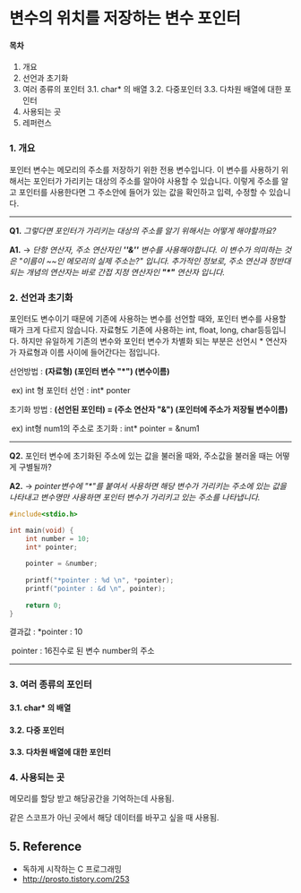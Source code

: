 # 변수의 위치를 저장하는 변수 포인터

#### 목차 

1. 개요
2. 선언과 초기화
3. 여러 종류의 포인터
   3.1. char* 의 배열
   3.2. 다중포인터
   3.3. 다차원 배열에 대한 포인터 
4. 사용되는 곳
5. 레퍼런스

### 1. 개요

포인터 변수는 메모리의 주소를 저장하기 위한 전용 변수입니다. 이 변수를 사용하기 위해서는 포인터가 가리키는 대상의 주소를 알아야 사용할 수 있습니다. 이렇게 주소를 알고 포인터를 사용한다면 그 주소안에 들어가 있는 값을 확인하고 입력, 수정할 수 있습니다. 

____

**Q1.** *그렇다면 포인터가 가리키는 대상의 주소를 알기 위해서는 어떻게 해야할까요?*

**A1.** → *단항 연산자, 주소 연산자인  **''&''** 변수를 사용해야합니다. 이 변수가 의미하는 것은 \"이름이 ~~인 메모리의 실제 주소는?\" 입니다. 추가적인 정보로, 주소 연산과 정반대되는 개념의 연산자는 바로 간접 지정 연산자인 **"\*"** 연산자 입니다.*  

### 2. 선언과 초기화

포인터도 변수이기 때문에 기존에 사용하는 변수를 선언할 때와, 포인터 변수를 사용할 때가 크게 다르지 않습니다. 자료형도 기존에 사용하는 int, float, long, char등등입니다. 하지만 유일하게 기존의 변수와 포인터 변수가 차별화 되는 부분은 선언시 \* 연산자가 자료형과 이름 사이에 들어간다는 점입니다. 

선언방법 : **(자료형) (포인터 변수 "\*") (변수이름)**

​			ex) int 형 포인터 선언 : int* ponter

초기화 방법 : **(선언된 포인터) = (주소 연산자 "&") (포인터에 주소가 저장될 변수이름)**

​			ex)  int형 num1의 주소로 초기화 : int* pointer = &num1

___

**Q2.** 포인터 변수에 초기화된 주소에 있는 값을 불러올 때와, 주소값을 불러올 때는 어떻게 구별될까? 

**A2.** → *pointer변수에 "\*"를 붙여서 사용하면 해당 변수가 가리키는 주소에 있는 값을 나타내고 변수명만 사용하면 포인터 변수가 가리키고 있는 주소를 나타냅니다.*

```c
#include<stdio.h>

int main(void) {
    int number = 10;
    int* pointer;
    
    pointer = &number;
    
    printf("*pointer : %d \n", *pointer);
    printf("pointer : &d \n", pointer);
    
    return 0;
}
```

결과값 : 	*pointer : 10

​		pointer : 16진수로 된 변수 number의 주소

___

### 3. 여러 종류의 포인터

#### 3.1. char* 의 배열

#### 3.2. 다중 포인터 

#### 3.3. 다차원 배열에 대한 포인터

### 4. 사용되는 곳

메모리를 할당 받고 해당공간을 기억하는데 사용됨.

같은 스코프가 아닌 곳에서 해당 데이터를 바꾸고 싶을 때 사용됨.

## 5. Reference 

+ 독하게 시작하는 C 프로그래밍
+ http://prosto.tistory.com/253


